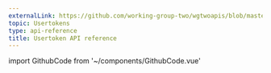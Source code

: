```yaml
---
externalLink: https://github.com/working-group-two/wgtwoapis/blob/master/wgtwo/auth/v0/usertokens.proto
topic: Usertokens
type: api-reference
title: Usertoken API reference
---
```

import GithubCode from '~/components/GithubCode.vue'

<GithubCode :to="$frontmatter.externalLink" :title="$frontmatter.title" />
